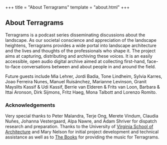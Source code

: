 +++
title = "About Terragrams"
template = "about.html"
+++

## About Terragrams

Terragrams is a podcast series disseminating discussions about the landscape. As our societal conscience and appreciation of the landscape heightens, Terragrams provides a wide portal into landscape architecture and the lives and thoughts of the professionals who shape it. The project aims at capturing, distributing and archiving these voices. It is an easily accessible, open audio digital archive aimed at collecting first-hand, face-to-face conversations between and about people in and around the field.

Future guests include Mia Lehrer, Jordi Badia, Tone Lindheim, Sylvia Karres, Joao Ferreira Nunes, Manuel Ruisánchez, Marianne Levinson, Granit Mayslits Kassif & Udi Kassif, Berrie van Elderen & Frits van Loon, Barbara & Ittai Aronson, Dirk Sijmons, Fritz Haeg, Mona Talbott and Lorenzo Romito.

### Acknowledgements

Very special thanks to Peter Malandra, Terje Ong, Merete Vindum, Claudia Nuñes, Johanna Vestergaard, Alpa Nawre, and Adam Shriver for dispatch research and preparation. Thanks to the University of [Virginia School of Architecture](https://www.arch.virginia.edu) and Mary Nelson for initial project development and technical assistance as well as to [The Books](https://books.bandcamp.com) for providing the music for Terragrams.
